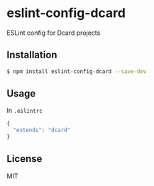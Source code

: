 # eslint-config-dcard

ESLint config for Dcard projects

## Installation

``` bash
$ npm install eslint-config-dcard --save-dev
```

## Usage

In `.eslintrc`

``` js
{
  "extends": "dcard"
}
```

## License

MIT